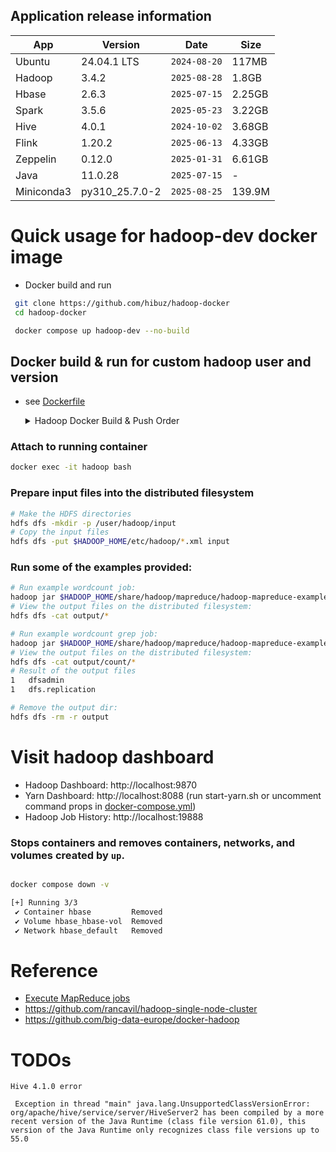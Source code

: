 ## Application release information 

| App        | Version        | Date         | Size   |
| --------   | -------------- | ------------ | ------ |
| Ubuntu     | 24.04.1 LTS    | `2024-08-20` | 117MB  |
| Hadoop     | 3.4.2          | `2025-08-28` | 1.8GB  |
| Hbase      | 2.6.3          | `2025-07-15` | 2.25GB |
| Spark      | 3.5.6          | `2025-05-23` | 3.22GB |
| Hive       | 4.0.1          | `2024-10-02` | 3.68GB |
| Flink      | 1.20.2         | `2025-06-13` | 4.33GB |
| Zeppelin   | 0.12.0         | `2025-01-31` | 6.61GB |
| Java       | 11.0.28        | `2025-07-15` | -      |
| Miniconda3 | py310_25.7.0-2 | `2025-08-25` | 139.9M |

# Quick usage for hadoop-dev docker image
- Docker build and run
``` bash
 git clone https://github.com/hibuz/hadoop-docker
 cd hadoop-docker

 docker compose up hadoop-dev --no-build
```

## Docker build & run for custom hadoop user and version
- see [Dockerfile](Dockerfile)
  <details><summary>Hadoop Docker Build & Push Order</summary>

  ``` bash
  # hadoop
   hadoop-docker$ docker build -t hibuz/hadoop-dev .
  # hbase|spark|hive|flink
  hadoop-docker/(hbase|spark|hive|flink)$ docker compose up --build
  # flink-base for zeppelin
  hadoop-docker/zeppelin$ docker compose build flink-base
  # zeppelin
  hadoop-docker/zeppelin$ docker compose up --build


  # docker taagging & push
  docker tag hibuz/hadoop-dev hibuz/hadoop-dev:3.x.x
  docker push hibuz/hadoop-dev:3.x.x
  ```
  </details>


### Attach to running container
``` bash
docker exec -it hadoop bash
```

### Prepare input files into the distributed filesystem
``` bash
# Make the HDFS directories
hdfs dfs -mkdir -p /user/hadoop/input
# Copy the input files
hdfs dfs -put $HADOOP_HOME/etc/hadoop/*.xml input
```

### Run some of the examples provided:
``` bash
# Run example wordcount job:
hadoop jar $HADOOP_HOME/share/hadoop/mapreduce/hadoop-mapreduce-examples-*.jar wordcount input output
# View the output files on the distributed filesystem:
hdfs dfs -cat output/*

# Run example wordcount grep job:
hadoop jar $HADOOP_HOME/share/hadoop/mapreduce/hadoop-mapreduce-examples-*.jar grep input output/count 'dfs[a-z.]+'
# View the output files on the distributed filesystem:
hdfs dfs -cat output/count/*
# Result of the output files 
1	dfsadmin
1	dfs.replication

# Remove the output dir:
hdfs dfs -rm -r output
```

# Visit hadoop dashboard
- Hadoop Dashboard: http://localhost:9870
- Yarn Dashboard: http://localhost:8088 (run start-yarn.sh or uncomment command props in [docker-compose.yml](docker-compose.yml))
- Hadoop Job History: http://localhost:19888

### Stops containers and removes containers, networks, and volumes created by `up`.
``` bash

docker compose down -v

[+] Running 3/3
 ✔ Container hbase         Removed
 ✔ Volume hbase_hbase-vol  Removed
 ✔ Network hbase_default   Removed
```

# Reference
- [Execute MapReduce jobs](https://hadoop.apache.org/docs/stable/hadoop-project-dist/hadoop-common/SingleCluster.html#Execution)
- https://github.com/rancavil/hadoop-single-node-cluster
- https://github.com/big-data-europe/docker-hadoop

# TODOs
```
Hive 4.1.0 error

 Exception in thread "main" java.lang.UnsupportedClassVersionError: org/apache/hive/service/server/HiveServer2 has been compiled by a more recent version of the Java Runtime (class file version 61.0), this version of the Java Runtime only recognizes class file versions up to 55.0
```